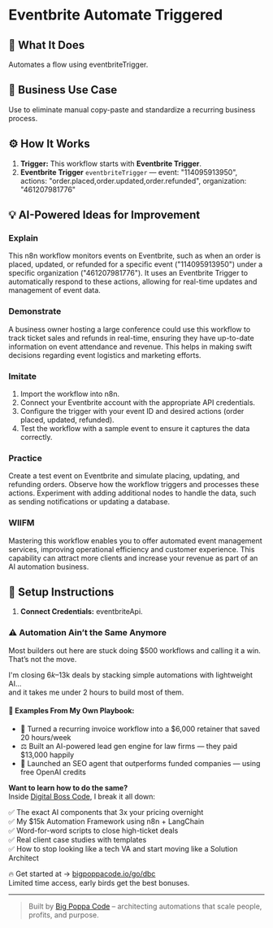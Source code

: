 # Eventbrite Automate Triggered
  ## 🚀 What It Does
  Automates a flow using eventbriteTrigger.
  
  ## 💼 Business Use Case
  Use to eliminate manual copy-paste and standardize a recurring business process.
  
  ## ⚙️ How It Works
  1. **Trigger:** This workflow starts with **Eventbrite Trigger**.
  2. **Eventbrite Trigger** `eventbriteTrigger` — event: "114095913950", actions: "order.placed,order.updated,order.refunded", organization: "461207981776"
  
  ## 💡 AI-Powered Ideas for Improvement
  ### Explain
This n8n workflow monitors events on Eventbrite, such as when an order is placed, updated, or refunded for a specific event ("114095913950") under a specific organization ("461207981776"). It uses an Eventbrite Trigger to automatically respond to these actions, allowing for real-time updates and management of event data.

### Demonstrate
A business owner hosting a large conference could use this workflow to track ticket sales and refunds in real-time, ensuring they have up-to-date information on event attendance and revenue. This helps in making swift decisions regarding event logistics and marketing efforts.

### Imitate
1. Import the workflow into n8n.
2. Connect your Eventbrite account with the appropriate API credentials.
3. Configure the trigger with your event ID and desired actions (order placed, updated, refunded).
4. Test the workflow with a sample event to ensure it captures the data correctly.

### Practice
Create a test event on Eventbrite and simulate placing, updating, and refunding orders. Observe how the workflow triggers and processes these actions. Experiment with adding additional nodes to handle the data, such as sending notifications or updating a database.

### WIIFM
Mastering this workflow enables you to offer automated event management services, improving operational efficiency and customer experience. This capability can attract more clients and increase your revenue as part of an AI automation business.
  
  ## 🔧 Setup Instructions
  1. **Connect Credentials:** eventbriteApi.
  
### ⚠️ Automation Ain’t the Same Anymore

Most builders out here are stuck doing $500 workflows and calling it a win.  
That’s not the move.  

I'm closing $6k–$13k deals by stacking simple automations with lightweight AI...  
and it takes me under 2 hours to build most of them.

#### 🧠 Examples From My Own Playbook:
- 🔁 Turned a recurring invoice workflow into a $6,000 retainer that saved 20 hours/week  
- ⚖️ Built an AI-powered lead gen engine for law firms — they paid $13,000 happily  
- 🚀 Launched an SEO agent that outperforms funded companies — using free OpenAI credits  

**Want to learn how to do the same?**  
Inside [Digital Boss Code](https://bigpoppacode.io/go/dbc), I break it all down:

✅ The exact AI components that 3x your pricing overnight  
✅ My $15k Automation Framework using n8n + LangChain  
✅ Word-for-word scripts to close high-ticket deals  
✅ Real client case studies with templates  
✅ How to stop looking like a tech VA and start moving like a Solution Architect  

🔥 Get started at → [bigpoppacode.io/go/dbc](https://bigpoppacode.io/go/dbc)  
Limited time access, early birds get the best bonuses.

---
> Built by [Big Poppa Code](https://bigpoppacode.io) – architecting automations that scale people, profits, and purpose.
  